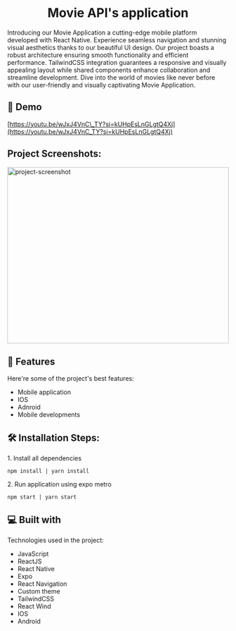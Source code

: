 <h1 align="center" id="title">Movie API's application</h1>

<p id="description">Introducing our Movie Application a cutting-edge mobile platform developed with React Native. Experience seamless navigation and stunning visual aesthetics thanks to our beautiful UI design. Our project boasts a robust architecture ensuring smooth functionality and efficient performance. TailwindCSS integration guarantees a responsive and visually appealing layout while shared components enhance collaboration and streamline development. Dive into the world of movies like never before with our user-friendly and visually captivating Movie Application.</p>

<h2>🚀 Demo</h2>

[https://youtu.be/wJxJ4VnC\_TY?si=kUHpEsLnGLgtQ4Xj](https://youtu.be/wJxJ4VnC_TY?si=kUHpEsLnGLgtQ4Xj)

<h2>Project Screenshots:</h2>

<img src="https://media.graphassets.com/ToNOpkUjQZe4x11fYPTC" alt="project-screenshot" width="100%" height="400/">

  
  
<h2>🧐 Features</h2>

Here're some of the project's best features:

*   Mobile application
*   IOS
*   Adnroid
*   Mobile developments

<h2>🛠️ Installation Steps:</h2>

<p>1. Install all dependencies</p>

```
npm install | yarn install
```

<p>2. Run application using expo metro</p>

```
npm start | yarn start
```

  
  
<h2>💻 Built with</h2>

Technologies used in the project:

*   JavaScript
*   ReactJS
*   React Native
*   Expo
*   React Navigation
*   Custom theme
*   TailwindCSS
*   React Wind
*   IOS
*   Android
